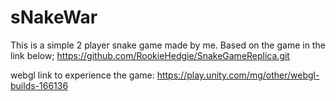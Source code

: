 # sNakeWar
This is a simple 2 player snake game made by me. 
Based on the game in the link below;
https://github.com/RookieHedgie/SnakeGameReplica.git

webgl link to experience the game: https://play.unity.com/mg/other/webgl-builds-166136
